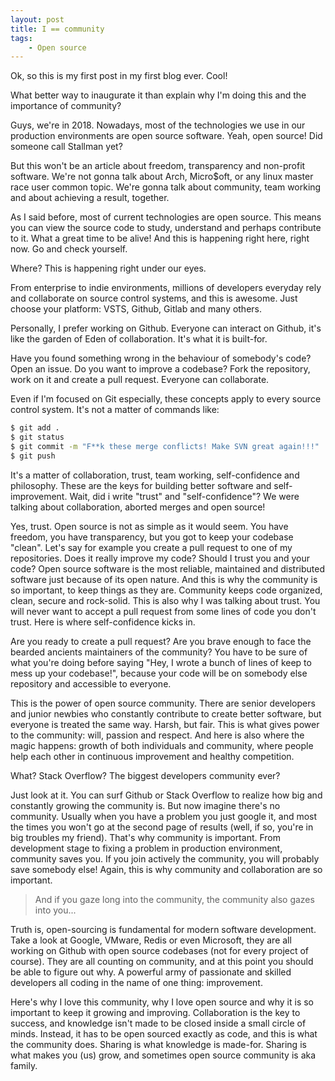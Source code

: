 ```yaml
---
layout: post
title: I == community
tags:
    - Open source
---
```


Ok, so this is my first post in my first blog ever. Cool!

What better way to inaugurate it than explain why I'm doing this and the importance of community?
<!--more-->

Guys, we're in 2018. Nowadays, most of the technologies we use in our production environments are open source software.
Yeah, open source! Did someone call Stallman yet?

But this won't be an article about freedom, transparency and non-profit software. We're not gonna talk about Arch, Micro$oft,
or any linux master race user common topic. We're gonna talk about community, team working and about achieving a result, together.

As I said before, most of current technologies are open source. This means you can view the source code to study,
understand and perhaps contribute to it. What a great time to be alive!
And this is happening right here, right now. Go and check yourself.

Where? This is happening right under our eyes.

From enterprise to indie environments, millions of developers everyday rely and collaborate on source control systems,
and this is awesome. Just choose your platform: VSTS, Github, Gitlab and many others.

Personally, I prefer working on Github. Everyone can interact on Github, it's like the garden of Eden of collaboration. 
It's what it is built-for. 

Have you found something wrong in the behaviour of somebody's code? Open an issue. Do you want to improve a codebase?
Fork the repository, work on it and create a pull request. Everyone can collaborate.

Even if I'm focused on Git especially, these concepts apply to every source control system. It's not a matter of commands like:

```bash
$ git add .
$ git status
$ git commit -m "F**k these merge conflicts! Make SVN great again!!!"
$ git push
```

It's a matter of collaboration, trust, team working, self-confidence and philosophy.
These are the keys for building better software and self-improvement. Wait, did i write "trust" and "self-confidence"?
We were talking about collaboration, aborted merges and open source!

Yes, trust. Open source is not as simple as it would seem. You have freedom, you have transparency, but you got to keep 
your codebase "clean". Let's say for example you create a pull request to one of my repositories. Does it really improve my code?
Should I trust you and your code? Open source software is the most reliable, maintained and distributed software just because
of its open nature. And this is why the community is so important, to keep things as they are. Community keeps code organized,
clean, secure and rock-solid. This is also why I was talking about trust. You will never want to accept a pull request
from some lines of code you don't trust. Here is where self-confidence kicks in.

Are you ready to create a pull request? Are you brave enough to face the bearded ancients maintainers of the community?
You have to be sure of what you're doing before saying "Hey, I wrote a bunch of lines of keep to mess up your codebase!",
because your code will be on somebody else repository and accessible to everyone.

This is the power of open source community. There are senior developers and junior newbies who constantly contribute to 
create better software, but everyone is treated the same way. Harsh, but fair. This is what gives power to the community:
will, passion and respect. And here is also where the magic happens: growth of both individuals and community,
where people help each other in continuous improvement and healthy competition.

What? Stack Overflow? The biggest developers community ever?

Just look at it. You can surf Github or Stack Overflow to realize how big and constantly growing the community is. But now
imagine there's no community. Usually when you have a problem you just google it, and most the times you won't go at the second
page of results (well, if so, you're in big troubles my friend). That's why community is important. From development stage 
to fixing a problem in production environment, community saves you. If you join actively the community, you will
probably save somebody else! Again, this is why community and collaboration are so important.

> And if you gaze long into the community, the community also gazes into you...

Truth is, open-sourcing is fundamental for modern software development. Take a look at Google, VMware, Redis or even Microsoft,
they are all working on Github with open source codebases (not for every project of course). They are all counting on
community, and at this point you should be able to figure out why. A powerful army of passionate and skilled developers
all coding in the name of one thing: improvement.

Here's why I love this community, why I love open source and why it is so important to keep it growing and improving.
Collaboration is the key to success, and knowledge isn't made to be closed inside a small circle of minds.
Instead, it has to be open sourced exactly as code, and this is what the community does. Sharing is what knowledge is made-for.
Sharing is what makes you (us) grow, and sometimes open source community is aka family.